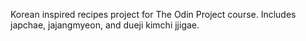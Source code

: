 Korean inspired recipes project for The Odin Project course.
Includes japchae, jajangmyeon, and dueji kimchi jjigae.
